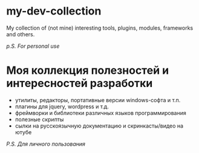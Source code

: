 # my-dev-collection

My collection of (not mine) interesting tools, plugins, modules, frameworks and others.

*p.S. For personal use*

# Моя коллекция полезностей и интересностей разработки

- утилиты, редакторы, портативные версии windows-софта и т.п.
- плагины для jquery, wordpress и т.д.
- фреймворки и библиотеки различных языков программирования
- полезные скрипты
- сылки на русскоязычную документацию и скринкасты/видео на ютубе

*P.S. Для личного пользования*
